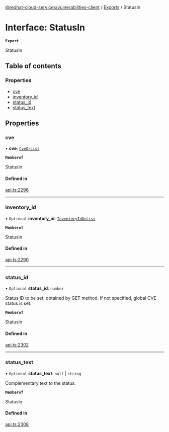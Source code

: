 [@redhat-cloud-services/vulnerabilities-client](../README.md) / [Exports](../modules.md) / StatusIn

# Interface: StatusIn

**`Export`**

StatusIn

## Table of contents

### Properties

- [cve](StatusIn.md#cve)
- [inventory\_id](StatusIn.md#inventory_id)
- [status\_id](StatusIn.md#status_id)
- [status\_text](StatusIn.md#status_text)

## Properties

### cve

• **cve**: [`CveOrList`](../modules.md#cveorlist)

**`Memberof`**

StatusIn

#### Defined in

[api.ts:2296](https://github.com/RedHatInsights/javascript-clients/blob/main/packages/vulnerabilities/git-api/api.ts#L2296)

___

### inventory\_id

• `Optional` **inventory\_id**: [`InventoryIdOrList`](../modules.md#inventoryidorlist)

**`Memberof`**

StatusIn

#### Defined in

[api.ts:2290](https://github.com/RedHatInsights/javascript-clients/blob/main/packages/vulnerabilities/git-api/api.ts#L2290)

___

### status\_id

• `Optional` **status\_id**: `number`

Status ID to be set, obtained by GET method. If not specified, global CVE status is set.

**`Memberof`**

StatusIn

#### Defined in

[api.ts:2302](https://github.com/RedHatInsights/javascript-clients/blob/main/packages/vulnerabilities/git-api/api.ts#L2302)

___

### status\_text

• `Optional` **status\_text**: ``null`` \| `string`

Complementary text to the status.

**`Memberof`**

StatusIn

#### Defined in

[api.ts:2308](https://github.com/RedHatInsights/javascript-clients/blob/main/packages/vulnerabilities/git-api/api.ts#L2308)
